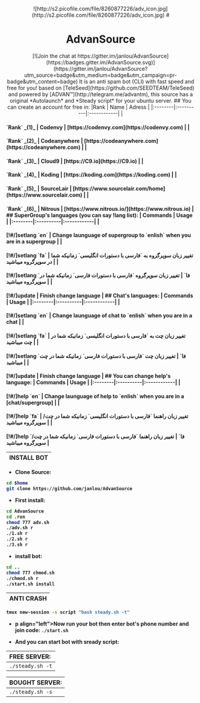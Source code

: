 <p align="center"> ![http://s2.picofile.com/file/8260877226/adv_icon.jpg](http://s2.picofile.com/file/8260877226/adv_icon.jpg)
# <h1 align="center">AdvanSource</h1><p align="center">  <p align="center">[![Join the chat at https://gitter.im/janlou/AdvanSource](https://badges.gitter.im/AdvanSource.svg)](https://gitter.im/janlou/AdvanSource?utm_source=badge&utm_medium=badge&utm_campaign=pr-badge&utm_content=badge)
It is an anti spam bot (CLI) with fast speed and free for you! based on [TeleSeed](https://github.com/SEEDTEAM/TeleSeed) and powered by [ADVAN™](http://telegram.me/advantm), this source has a original *Autolaunch* and *Steady script* for your ubuntu server.
## You can create an account for free in:
|Rank | Name | Adress |
|:--------|:----------|:------------|
| <h4>`Rank` _(1)_ | Codenvy | [https://codenvy.com](https://codenvy.com) |
| <h4>`Rank` _(2)_ | Codeanywhere | [https://codeanywhere.com](https://codeanywhere.com) |
| <h4>`Rank` _(3)_ | Cloud9 | [https://C9.io](https://C9.io) |
| <h4>`Rank` _(4)_ | Koding | [https://koding.com](https://koding.com) |
| <h4>`Rank` _(5)_ | SourceLair | [https://www.sourcelair.com/home](https://www.sourcelair.com) |
| <h4>`Rank` _(6)_ | Nitrous | [https://www.nitrous.io/](https://www.nitrous.io) |
## SuperGroup's languages (you can say !lang list):
| Commands | Usage | 
|:--------|:----------|:------------|
| <h4>[!#/]setlang `en` | Change launguage of supergroup to `enlish` when you are in a supergroup |
| <h4>[!#/]setlang `fa` | تغییر زبان سوپرگروه به `فارسی با دستورات انگلیسی` زمانیکه شما در سوپرگروه میباشید |
| <h4>[!#/]setlang `فا` | تغییر زبان سوپرگروه `فارسی با دستورات فارسی` زمانیکه شما در سوپرگروه میباشید |
| <h4>[!#/]update | Finish change language |
## Chat's languages:
| Commands | Usage | 
|:--------|:----------|:------------|
| <h4>[!#/]setlang `en` | Change launguage of chat to `enlish` when you are in a chat |
| <h4>[!#/]setlang `fa` | تغییر زبان چت به `فارسی با دستورات انگلیسی` زمانیکه شما در چت میباشید |
| <h4>[!#/]setlang `فا` | تغییر زبان چت `فارسی با دستورات فارسی` زمانیکه شما در چت میباشید |
| <h4>[!#/]update | Finish change language |
## You can change help's language:
| Commands | Usage | 
|:--------|:----------|:------------|
| <h4>[!#/]help `en` | Change launguage of help to `enlish` when you are in a [chat/supergroup] |
| <h4>[!#/]help `fa` | تغییر زبان راهنما `فارسی با دستورات انگلیسی` زمانیکه شما در چت/سوپرگروه میباشید |
| <h4>[!#/]help `فا` | تغییر زبان راهنما `فارسی با دستورات فارسی` زمانیکه شما در چت/سوپرگروه میباشید |

| INSTALL BOT |
|:-----------------------|
- <p align="left">Clone Source:
```sh
cd $home
git clone https://github.com/janlou/AdvanSource
```
- <p align="left">First install:
```sh
cd AdvanSource
cd .run
chmod 777 adv.sh
./adv.sh r
./1.sh r
./2.sh r
./3.sh r
```
- <p align="left">install bot:
```sh
cd ..
chmod 777 chmod.sh
./chmod.sh r
./start.sh install
```
| ANTI CRASH |
|:-----------------------|
```sh
tmux new-session -s script "bash steady.sh -t"
```
- p align="left">Now run your bot then enter bot's phone number and join code:
`./start.sh`
- <p align="left">And you can start bot with sready script:

| FREE SERVER: |
|:-----------------------|
| `./steady.sh -t` |

| BOUGHT SERVER: |
|:-----------------------|
| `./steady.sh -s` |
